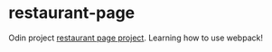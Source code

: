 # restaurant-page

Odin project [restaurant page project](https://www.theodinproject.com/lessons/node-path-javascript-restaurant-page). Learning how to use webpack!